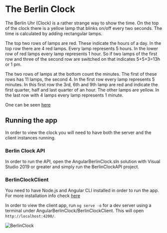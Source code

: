 # The Berlin Clock

The Berlin Uhr (Clock) is a rather strange way to show the time. On the top of the clock there is a yellow lamp that
blinks on/off every two seconds. The time is calculated by adding rectangular lamps.
 
The top two rows of lamps are red. These indicate the hours of a day. In the top row there are 4 red lamps. Every lamp
represents 5 hours. In the lower row of red lamps every lamp represents 1 hour. So if two lamps of the first row and
three of the second row are switched on that indicates 5+5+3=13h or 1 pm.
 
The two rows of lamps at the bottom count the minutes. The first of these rows has 11 lamps, the second 4. In the
first row every lamp represents 5 minutes. In this first row the 3rd, 6th and 9th lamp are red and indicate the first
quarter, half and last quarter of an hour. The other lamps are yellow. In the last row with 4 lamps every lamp
represents 1 minute.

One can be seen [here](https://en.wikipedia.org/wiki/Mengenlehreuhr)

## Running the app

In order to view the clock you will need to have both the server and the client instances running.

### Berlin Clock API
In order to run the API, open the AngularBerlinClock.sln solution with Visual Studio 2019 or greater and simply run the BerlinClockAPI project.

### BerlinClockClient

You need to have Node.js and Angular CLI installed in order to run the app. 
For more installation info check [here](https://angular.io/guide/setup-local)

In order to view the client app, run `ng serve -o` for a dev server using a terminal under AngularBerlinClock/BerlinClockClient. 
This will open `http://localhost:4200/`.

![BerlinClock](https://user-images.githubusercontent.com/16823845/78191343-b418c180-746d-11ea-87cf-9599fc06e92b.PNG)